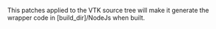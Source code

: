 This patches applied to the VTK source tree will make it generate the
wrapper code in [build_dir]/NodeJs when built.
